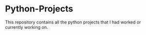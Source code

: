 # Python-Projects
This repository contains all the python projects that I had worked or currently working on.
